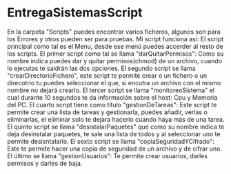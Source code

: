 # EntregaSistemasScript
En la carpeta "Scripts" puedes encontrar varios ficheros, algunos son para los Errores y otros pueden ser para pruebas. Mi script funciona así:
El script principal como tal es el Menu, desde ese menú puedes accerder al resto de los scripts. 
El primer script como tal se llama "darQuitarPermisos": Como su nombre indica puedes dar y quitar permisos(chmod) de un archivo, cuando lo ejecutas te saldrán las dos opciones.
El segundo script se llama "crearDirectorioFichero", este script te permite crear o un fichero o un direcotrio tu puedes seleccionar el que, si encutra un archivo con el mismo nombre no dejará crearlo.
El tercer script se llama "monitoreoSistema" el cual durante 10 segundos te da información sobre el host: Cpu y Memoria del PC.
El cuarto script tiene como título "gestionDeTareas": Este script te permite crear una lista de tareas y gestionarla, puedes añadir, verlas o eliminarlas, el eliminar solo te dejara hacerlo cuando haya más de una tarea.
El quinto script se llama "desistalarPaquetes" que como su nombre indica te deja desinstalar paquetes, te sale una lista de todos y al seleccionar uno te permite desisntalarlo.
El sexto script se llama "copiaSeguridadYCifrado": Este te permite hacer una copia de seguridad de un archivo y de cifrar uno.
El último se llama "gestionUsuarios": Te permite crear usuarios, darles permisos y darles de baja.
